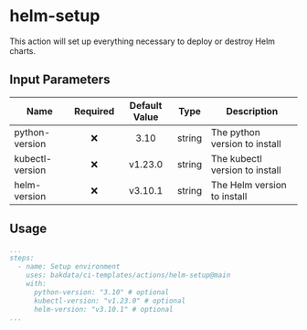 # helm-setup

This action will set up everything necessary to deploy or destroy Helm charts.

## Input Parameters

| Name                | Required | Default Value |  Type  | Description                                                                               |
| ------------------- | :------: | :-----------: | :----: | ----------------------------------------------------------------------------------------- |
| python-version      |    ❌    |     3.10      | string | The python version to install                                                             |
| kubectl-version     |    ❌    |    v1.23.0    | string | The kubectl version to install                                                            |
| helm-version        |    ❌    |    v3.10.1    | string | The Helm version to install                                                               |

## Usage

```yaml
...
steps:
  - name: Setup environment
    uses: bakdata/ci-templates/actions/helm-setup@main
    with:
      python-version: "3.10" # optional
      kubectl-version: "v1.23.0" # optional
      helm-version: "v3.10.1" # optional
...
```
